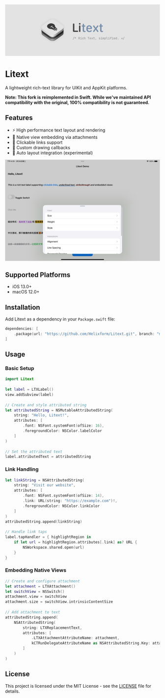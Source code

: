 ![Hero](./Artworks/hero.png)

# Litext

A lightweight rich-text library for UIKit and AppKit platforms.

**Note: This fork is reimplemented in Swift. While we've maintained API compatibility with the original, 100% compatibility is not guaranteed.**

## Features

- ⚡️ High performance text layout and rendering
- 📎 Native view embedding via attachments
- 🔗 Clickable links support
- 🎨 Custom drawing callbacks
- 📐 Auto layout integration (experimental)

![Screenshot](./Artworks/screenshot.png)

## Supported Platforms

- iOS 13.0+
- macOS 12.0+

## Installation

Add Litext as a dependency in your `Package.swift` file:

```swift
dependencies: [
    .package(url: "https://github.com/Helixform/Litext.git", branch: "main")
]
```

## Usage

### Basic Setup

```swift
import Litext

let label = LTXLabel()
view.addSubview(label)

// Create and style attributed string
let attributedString = NSMutableAttributedString(
    string: "Hello, Litext!",
    attributes: [
        .font: NSFont.systemFont(ofSize: 16),
        .foregroundColor: NSColor.labelColor
    ]
)

// Set the attributed text
label.attributedText = attributedString
```

### Link Handling

```swift
let linkString = NSAttributedString(
    string: "Visit our website",
    attributes: [
        .font: NSFont.systemFont(ofSize: 14),
        .link: URL(string: "https://example.com")!,
        .foregroundColor: NSColor.linkColor
    ]
)
attributedString.append(linkString)

// Handle link taps
label.tapHandler = { highlightRegion in
    if let url = highlightRegion.attributes[.link] as? URL {
        NSWorkspace.shared.open(url)
    }
}
```

### Embedding Native Views

```swift
// Create and configure attachment
let attachment = LTXAttachment()
let switchView = NSSwitch()
attachment.view = switchView
attachment.size = switchView.intrinsicContentSize

// Add attachment to text
attributedString.append(
    NSAttributedString(
        string: LTXReplacementText,
        attributes: [
            .LTXAttachmentAttributeName: attachment,
            kCTRunDelegateAttributeName as NSAttributedString.Key: attachment.runDelegate
        ]
    )
)
```

## License

This project is licensed under the MIT License - see the [LICENSE](./LICENSE) file for details.
